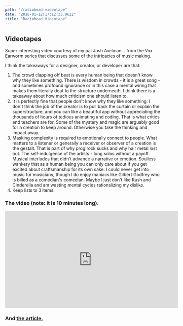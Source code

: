 ```yaml
---
path: "/radiohead-videotape"
date: "2018-01-12T17:12:33.962Z"
title: "Radiohead Videotape"
---
```


## Videotapes
Super interesting video courtesy of my pal Josh Axelman... from the Vox Earworm series that discusses some of the intricacies of music making.

I think the takeaways for a designer, creator, or developer are that:

1. The crowd clapping off beat is every human being that doesn't know why they like something. There is wisdom in crowds - it is a great song - and sometimes profound ignorance or in this case a mental wiring that makes them literally deaf to the structure underneath. I think there is a takeaway about how much criticism one should listen to.
2. It is perfectly fine that people don't know why they like something. I don't think the job of the creator is to pull back the curtain or explain the superstructure, and you can like a beautiful app without appreciating the thousands of hours of tedious animating and coding. That is what critics and teachers are for. Some of the mystery and magic are arguably good for a creation to keep around. Otherwise you take the thinking and impact away.
3. Masking complexity is required to emotionally connect to people. What matters to a listener or generally a receiver or observer of a creation is the gestalt. That is part of why prog rock sucks and why hair metal lost out. The self-indulgence of the artists - long solos without a payoff. Musical interludes that didn't advance a narrative or emotion. Soulless wankery that as a human being you can only care about if you get excited about craftsmanship for its own sake. I could never get into music for musicians, though I do enjoy maniacs like Gilbert Godfrey who is billed as a comedian's comedian. Maybe I just don't like Rush and Cinderella and am wasting mental cycles rationalizing my dislike.
4. Keep lists to 3 items.

### The video (note: it is 10 minutes long).
<iframe width="560" height="315" src="https://www.youtube.com/embed/p_IHotHxIl8" frameborder="0" allow="autoplay; encrypted-media" allowfullscreen></iframe>

### And [the article.](https://www.vox.com/videos/2017/8/4/16092184/videotape-radiohead-secret-rhythm-earworm)
